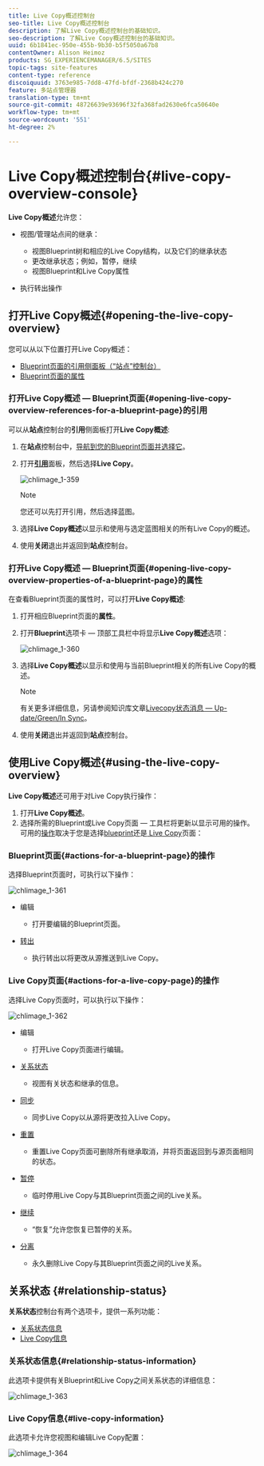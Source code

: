 ```yaml
---
title: Live Copy概述控制台
seo-title: Live Copy概述控制台
description: 了解Live Copy概述控制台的基础知识。
seo-description: 了解Live Copy概述控制台的基础知识。
uuid: 6b1841ec-950e-455b-9b30-b5f5050a67b8
contentOwner: Alison Heimoz
products: SG_EXPERIENCEMANAGER/6.5/SITES
topic-tags: site-features
content-type: reference
discoiquuid: 3763e985-7dd8-47fd-bfdf-2368b424c270
feature: 多站点管理器
translation-type: tm+mt
source-git-commit: 48726639e93696f32fa368fad2630e6fca50640e
workflow-type: tm+mt
source-wordcount: '551'
ht-degree: 2%

---
```



# Live Copy概述控制台{#live-copy-overview-console}

**Live Copy概述**&#x200B;允许您：

* 视图/管理站点间的继承：

   * 视图Blueprint树和相应的Live Copy结构，以及它们的继承状态
   * 更改继承状态；例如，暂停，继续
   * 视图Blueprint和Live Copy属性

* 执行转出操作

## 打开Live Copy概述{#opening-the-live-copy-overview}

您可以从以下位置打开Live Copy概述：

* [Blueprint页面的引用侧面板（“站点”控制台）](#opening-live-copy-overview-references-for-a-blueprint-page)
* [Blueprint页面的属性](#opening-live-copy-overview-properties-of-a-blueprint-page)

### 打开Live Copy概述 — Blueprint页面{#opening-live-copy-overview-references-for-a-blueprint-page}的引用

可以从&#x200B;**站点**&#x200B;控制台的&#x200B;**引用**&#x200B;侧面板打开&#x200B;**Live Copy概述**:

1. 在&#x200B;**站点**&#x200B;控制台中，[导航到您的Blueprint页面并选择它](/help/sites-authoring/basic-handling.md#viewing-and-selecting-resources)。
1. 打开&#x200B;**[引用](/help/sites-authoring/basic-handling.md#references)**&#x200B;面板，然后选择&#x200B;**Live Copy**。

   ![chlimage_1-359](assets/chlimage_1-359.png)

   >[!NOTE]
   >
   >您还可以先打开引用，然后选择蓝图。

1. 选择&#x200B;**Live Copy概述**&#x200B;以显示和使用与选定蓝图相关的所有Live Copy的概述。
1. 使用&#x200B;**关闭**&#x200B;退出并返回到&#x200B;**站点**&#x200B;控制台。

### 打开Live Copy概述 — Blueprint页面{#opening-live-copy-overview-properties-of-a-blueprint-page}的属性

在查看Blueprint页面的属性时，可以打开&#x200B;**Live Copy概述**:

1. 打开相应Blueprint页面的&#x200B;**属性**。
1. 打开&#x200B;**Blueprint**&#x200B;选项卡 — 顶部工具栏中将显示&#x200B;**Live Copy概述**&#x200B;选项：

   ![chlimage_1-360](assets/chlimage_1-360.png)

1. 选择&#x200B;**Live Copy概述**&#x200B;以显示和使用与当前Blueprint相关的所有Live Copy的概述。

   >[!NOTE]
   >
   >有关更多详细信息，另请参阅知识库文章[Livecopy状态消息 — Up-date/Green/In Sync](https://helpx.adobe.com/experience-manager/kb/livecopy-status-message---up-to-date-green-in-sync.html)。

1. 使用&#x200B;**关闭**&#x200B;退出并返回到&#x200B;**站点**&#x200B;控制台。

## 使用Live Copy概述{#using-the-live-copy-overview}

**Live Copy概述**&#x200B;还可用于对Live Copy执行操作：

1. 打开&#x200B;**Live Copy概述**。
1. 选择所需的Blueprint或Live Copy页面 — 工具栏将更新以显示可用的操作。 可用的[操作](/help/sites-administering/msm.md#terms-used)取决于您是选择[blueprint](#actions-for-a-blueprint-page)还是[ Live Copy](#actions-for-a-live-copy-page)页面：

### Blueprint页面{#actions-for-a-blueprint-page}的操作

选择Blueprint页面时，可执行以下操作：

![chlimage_1-361](assets/chlimage_1-361.png)

* 编辑

   * 打开要编辑的Blueprint页面。

* [转出](/help/sites-administering/msm.md#rollout-and-synchronize)

   * 执行转出以将更改从源推送到Live Copy。

### Live Copy页面{#actions-for-a-live-copy-page}的操作

选择Live Copy页面时，可以执行以下操作：

![chlimage_1-362](assets/chlimage_1-362.png)

* 编辑

   * 打开Live Copy页面进行编辑。

* [关系状态](#relationship-status)

   * 视图有关状态和继承的信息。

* [同步](/help/sites-administering/msm.md#rollout-and-synchronize)

   * 同步Live Copy以从源将更改拉入Live Copy。

* [重置](/help/sites-administering/msm-livecopy.md#resetting-a-live-copy-page)

   * 重置Live Copy页面可删除所有继承取消，并将页面返回到与源页面相同的状态。

* [暂停](/help/sites-administering/msm.md#suspending-and-cancelling-inheritance-and-synchronization)

   * 临时停用Live Copy与其Blueprint页面之间的Live关系。

* [继续](/help/sites-administering/msm-livecopy.md#resuming-inheritance-for-a-page)

   * “恢复”允许您恢复已暂停的关系。

* [分离](/help/sites-administering/msm.md#detaching-a-live-copy)

   * 永久删除Live Copy与其Blueprint页面之间的Live关系。

## 关系状态 {#relationship-status}

**关系状态**&#x200B;控制台有两个选项卡，提供一系列功能：

* [关系状态信息](#relationship-status-information)
* [Live Copy信息](#live-copy-information)

### 关系状态信息{#relationship-status-information}

此选项卡提供有关Blueprint和Live Copy之间关系状态的详细信息：

![chlimage_1-363](assets/chlimage_1-363.png)

### Live Copy信息{#live-copy-information}

此选项卡允许您视图和编辑Live Copy配置：

![chlimage_1-364](assets/chlimage_1-364.png)


